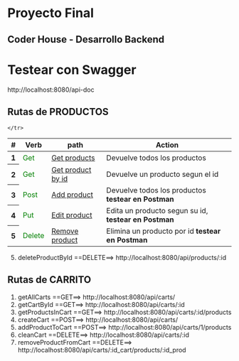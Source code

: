 


<h1>Proyecto Final </h1>
    <h2>Coder House - Desarrollo Backend</h2>

# Testear con Swagger 
http://localhost:8080/api-doc

## Rutas de PRODUCTOS 
<table class="table">
  <thead>
    <tr>
      <th scope="col">#</th>
      <th scope="col">Verb</th>
      <th scope="col">path</th>
      <th scope="col">Action</th>

    </tr>
  </thead>
  <tbody>
    <tr>
      <th scope="row">1</th>
      <td style="color:green">Get</td>
      <td><a href="http://localhost:8080/api/products" target="_blank"/>Get products</td>
      <td>Devuelve todos los productos</td>
    </tr>
    <tr>
      <th scope="row">2</th>
      <td style="color:green">Get</td>
      <td><a href="http://localhost:8080/api/products/3" target="_blank"/>Get product by id</td>
      <td>Devuelve un producto segun el id</td>
    </tr>
    <tr>
      <th scope="row">3</th>
      <td style="color:green">Post</td>
      <td><a href="http://localhost:8080/api/products" target="_blank"/>Add product</td>
      <td>Devuelve todos los productos <strong>testear en Postman</strong> </td>
    </tr>
    <tr>
      <th scope="row">4</th>
      <td style="color:green">Put</td>
      <td><a href="http://localhost:8080/api/products/3" target="_blank"/>Edit product</td>
      <td>Edita un producto segun su id, <strong>testear en Postman</strong> </td>
    </tr>
    <tr>
      <th scope="row">5</th>
      <td style="color:green">Delete</td>
      <td><a href="http://localhost:8080/api/products/:id" target="_blank"/>Remove product</td>
      <td>Elimina un producto por id <strong>testear en Postman</strong>  </td>
     </tr>
  </tbody>
</table>





5) deleteProductById ==DELETE==> http://localhost:8080/api/products/:id

## Rutas de CARRITO 

1) getAllCarts ==GET==> http://localhost:8080/api/carts/
2) getCartById ==GET==> http://localhost:8080/api/carts/:id
3) getProductsInCart ==GET==> http://localhost:8080/api/carts/:id/products
4) createCart ==POST==> http://localhost:8080/api/carts/
5) addProductToCart ==POST==> http://localhost:8080/api/carts/1/products
6) cleanCart ==DELETE==> http://localhost:8080/api/carts/:id
7) removeProductFromCart ==DELETE==> http://localhost:8080/api/carts/:id_cart/products/:id_prod
